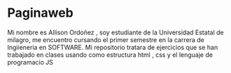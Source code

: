 # Paginaweb
Mi nombre es Allison Ordoñez , soy estudiante de la Universidad Estatal de milagro, me encuentro cursando el primer semestre en la carrera de Ingiieneria en SOFTWARE.
Mi repositorio tratara de ejercicios que se han trabajado en clases usando como estructura html , css y el lenguaje de programacio JS


